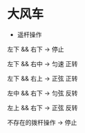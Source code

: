 # 大风车

- 遥杆操作

左下 && 右下 -> 停止

左下 && 右中 -> 匀速 正转

左下 && 右上 -> 正弦 正转

左中 && 右下 -> 匀弦 反转

左上 && 右下 -> 正弦 反转

不存在的拨杆操作 -> 停止